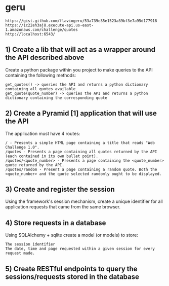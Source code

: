 # geru


```
https://gist.github.com/flaviogeru/53a739e35e1523a39bf3e7a95d177918
https://1c22eh3aj8.execute-api.us-east-1.amazonaws.com/challenge/quotes
http://localhost:6543/
```


## 1) Create a lib that will act as a wrapper around the API described above

Create a python package within you project to make queries to the API containing the following methods:

    get_quotes() -> queries the API and returns a python dictionary containing all quotes available
    get_quote(quote_number) -> queries the API and returns a python dictionary containing the corresponding quote


## 2) Create a Pyramid [1] application that will use the API

The application must have 4 routes:

    / - Presents a simple HTML page containing a title that reads "Web Challenge 1.0".
    /quotes - Presents a page containing all quotes returned by the API (each contained in its own bullet point).
    /quotes/<quote_number> - Presents a page containing the <quote_number> quote returned by the API.
    /quotes/random - Present a page containing a random quote. Both the <quote_number> and the quote selected randomly ought to be displayed.


## 3) Create and register the session

Using the framework's session mechanism, create a unique identifier for all application requests that came from the same browser.


## 4) Store requests in a database

Using SQLAlchemy + sqlite create a model (or models) to store:

    The session identifier
    The date, time and page requested within a given session for every request made.


## 5) Create RESTful endpoints to query the sessions/requests stored in the database

